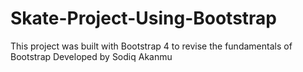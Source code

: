 # Skate-Project-Using-Bootstrap
This project was built with Bootstrap 4 to revise the fundamentals of Bootstrap 
Developed by Sodiq Akanmu
